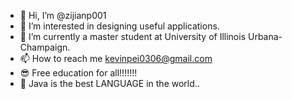 - 👋 Hi, I’m @zijianp001
- 👀 I’m interested in designing useful applications.
- 🌱 I’m currently a master student at University of Illinois Urbana-Champaign.
- 📫 How to reach me kevinpei0306@gmail.com   
- :sunglasses: Free education for all!!!!!!!
- 🐒 Java is the best LANGUAGE in the world..

<!---
zijianp001/zijianp001 is a ✨ special ✨ repository because its `README.md` (this file) appears on your GitHub profile.
You can click the Preview link to take a look at your changes.
--->

